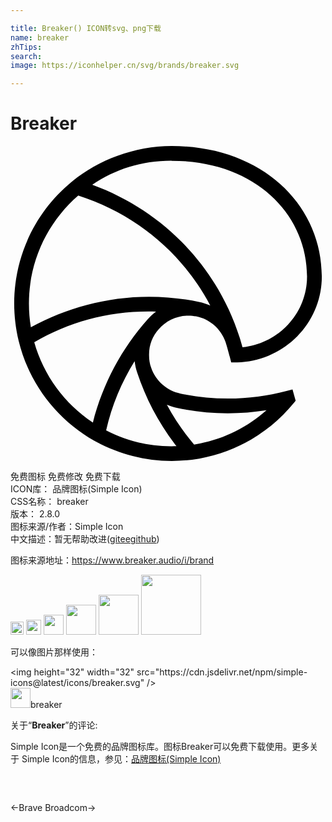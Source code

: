 ```yaml
---

title: Breaker() ICON转svg、png下载
name: breaker
zhTips: 
search: 
image: https://iconhelper.cn/svg/brands/breaker.svg

---
```


# Breaker  <small style="font-size: 60%;font-weight: 100"></small>

<div id="svg" class="svg-wrap">
<svg role="img" viewBox="0 0 24 24" xmlns="http://www.w3.org/2000/svg"><title>Breaker icon</title><path d="M13.556,12.924c0.21,0,0.386,0.017,0.585,0.056c1.043,0.206,1.898,0.964,2.246,1.956 c0.101,0.319,0.234,0.797,0.319,1.125l0.111,0.433l0.446-0.009c3.552-0.075,6.456-2.965,6.456-6.546C23.72,4.513,19.195,0,12.281,0 C9.429,0.009,6.725,1.046,4.678,2.715c-2.683,2.2-4.397,5.543-4.397,9.286c0.002,0.96,0.118,1.926,0.334,2.818 c0.788,3.268,2.91,6.015,5.759,7.628c1.723,0.971,3.784,1.547,5.909,1.553c0.521,0,1.052-0.036,1.554-0.099 c3.126-0.405,5.873-2.012,7.765-4.339l0.124-0.152l-0.24-0.868l-0.463,0.122c-1.436,0.381-2.908,0.578-4.463,0.576 c-1.243,0-2.428-0.128-3.598-0.375c-1.054-0.212-1.911-0.979-2.248-1.98c-0.109-0.315-0.158-0.608-0.156-0.958 c-0.011-0.782,0.257-1.425,0.741-1.975C11.848,13.321,12.656,12.924,13.556,12.924z M12.281,1.125 c6.398,0,10.313,4.11,10.313,8.813c0,2.811-2.168,5.119-4.919,5.397c-0.073-0.261-0.152-0.536-0.219-0.746 C15.715,9.132,11.567,4.907,6.23,2.957C7.965,1.78,10.01,1.118,12.281,1.125z M1.405,12.001c0-3.283,1.455-6.227,3.756-8.223 c4.377,1.403,7.964,4.397,10.058,8.371c-0.272-0.12-0.559-0.212-0.859-0.272c-1.219-0.253-2.511-0.394-3.807-0.394 c-3.24,0.006-6.345,0.859-9.001,2.325C1.454,13.222,1.405,12.625,1.405,12.001z M12.729,19.967 c1.224,0.257,2.526,0.398,3.829,0.398c0.996,0,1.986-0.083,2.948-0.234c-1.519,1.352-3.418,2.282-5.519,2.614 c-0.799-0.938-1.493-1.95-2.072-3.032C12.174,19.822,12.446,19.908,12.729,19.967z M12.645,22.871 c-0.12,0.004-0.242,0.006-0.364,0.006c-1.825,0.006-3.486-0.424-4.994-1.209c0.433-1.907,1.172-3.675,2.171-5.277 c0.034,0.294,0.099,0.587,0.186,0.848C10.314,19.28,11.347,21.202,12.645,22.871z M10.453,13.207 c-1.954,2.19-3.43,4.913-4.176,7.864c-2.143-1.421-3.752-3.582-4.467-6.117c2.586-1.508,5.532-2.351,8.744-2.346 c0.18,0,0.358,0.002,0.536,0.008C10.858,12.79,10.644,12.987,10.453,13.207z"/></svg>
</div>
<detail full-name='breaker'></detail>

<div class="detail-page">
<p>
<span><span class="badge-success badge">免费图标</span> <span class="badge-success badge">免费修改</span>  <span class="badge-success badge">免费下载</span> </span>
<br/>
<span>
ICON库：
<span class="badge-secondary badge">品牌图标(Simple Icon)</span> 
</span>
<br/>
<span>
CSS名称：
<span class="badge-secondary badge">breaker</span> 
</span>

<br/>
<span>
版本：
<span class="badge-secondary badge">2.8.0</span> 
</span>
<br/>
<span>图标来源/作者：<span class="badge-light badge">Simple Icon</span></span> 
<br/>
<span class="zh-detail">中文描述：暂无<span class="help-link"><span>帮助改进</span>(<a href="https://gitee.com/liuwave/icon-helper/edit/master/json/brands/breaker.json" target="_blank" rel="noopener noreferrer">gitee</a><a href="https://github.com/liuwave/icon-helper/edit/master/json/brands/breaker.json" target="_blank" rel="noopener noreferrer">github</a></span>)</span><br/>
</p>
</div><div class="description description alert alert-light"><p>图标来源地址：<a href="https://www.breaker.audio/i/brand" target="_blank" rel="noopener noreferrer">https://www.breaker.audio/i/brand</a></p></div>
<div class="alert alert-dark">
<img height="21" width="21" src="https://cdn.jsdelivr.net/npm/simple-icons@latest/icons/breaker.svg" />
<img height="24" width="24" src="https://cdn.jsdelivr.net/npm/simple-icons@latest/icons/breaker.svg" />
<img height="32" width="32" src="https://cdn.jsdelivr.net/npm/simple-icons@latest/icons/breaker.svg" />
<img height="48" width="48" src="https://cdn.jsdelivr.net/npm/simple-icons@latest/icons/breaker.svg" />
<img height="64" width="64" src="https://cdn.jsdelivr.net/npm/simple-icons@latest/icons/breaker.svg" />
<img height="96" width="96" src="https://cdn.jsdelivr.net/npm/simple-icons@latest/icons/breaker.svg" />

</div>
<div>
  <p>可以像图片那样使用：    
  </p>
  <div class="alert alert-primary" style="font-size: 14px">
    &lt;img height="32" width="32" src="https://cdn.jsdelivr.net/npm/simple-icons@latest/icons/breaker.svg" /&gt;
    <copy-btn content='<img height="32" width="32" src="https://cdn.jsdelivr.net/npm/simple-icons@latest/icons/breaker.svg" />'></copy-btn>
  </div>
  <div class="alert alert-secondary">
    <img height="32" width="32" src="https://cdn.jsdelivr.net/npm/simple-icons@latest/icons/breaker.svg" />breaker
    <copy-btn content="breaker" btn-title="复制图标名称"></copy-btn>
  </div>
</div>
<div class="icon-detail__container">
<p>关于“<b>Breaker</b>”的评论:</p>
</div>
<Vssue title="关于“Breaker”的评论" />
<div><p>Simple Icon是一个免费的品牌图标库。图标Breaker可以免费下载使用。更多关于  Simple Icon的信息，参见：<a target="_blank" href="https://iconhelper.cn/brands.html">品牌图标(Simple Icon)</a>
</p></div>


<div style="padding:2rem 0 " class="page-nav"><p class="inner"><span class="prev">←<router-link to="/icon/brave.html">Brave</router-link></span> <span class="next"><router-link to="/icon/broadcom.html">Broadcom</router-link>→</span></p></div>

